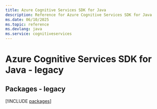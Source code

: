 ```yaml
---
title: Azure Cognitive Services SDK for Java
description: Reference for Azure Cognitive Services SDK for Java
ms.date: 06/10/2025
ms.topic: reference
ms.devlang: java
ms.service: cognitiveservices
---
```

# Azure Cognitive Services SDK for Java - legacy
## Packages - legacy
[!INCLUDE [packages](cognitive-services-index.md)]